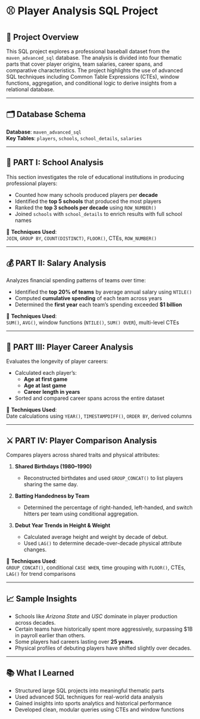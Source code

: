 # ⚾️ Player Analysis SQL Project

## 📌 Project Overview
This SQL project explores a professional baseball dataset from the `maven_advanced_sql` database. The analysis is divided into four thematic parts that cover player origins, team salaries, career spans, and comparative characteristics. The project highlights the use of advanced SQL techniques including Common Table Expressions (CTEs), window functions, aggregation, and conditional logic to derive insights from a relational database.

---

## 🗂️ Database Schema
**Database**: `maven_advanced_sql`  
**Key Tables**: `players`, `schools`, `school_details`, `salaries`

---

## 🧠 PART I: School Analysis
This section investigates the role of educational institutions in producing professional players:
- Counted how many schools produced players per **decade**
- Identified the **top 5 schools** that produced the most players
- Ranked the **top 3 schools per decade** using `ROW_NUMBER()`
- Joined `schools` with `school_details` to enrich results with full school names

🔧 **Techniques Used**:  
`JOIN`, `GROUP BY`, `COUNT(DISTINCT)`, `FLOOR()`, CTEs, `ROW_NUMBER()`

---

## 💰 PART II: Salary Analysis
Analyzes financial spending patterns of teams over time:
- Identified the **top 20% of teams** by average annual salary using `NTILE()`
- Computed **cumulative spending** of each team across years
- Determined the **first year** each team’s spending exceeded **$1 billion**

🔧 **Techniques Used**:  
`SUM()`, `AVG()`, window functions (`NTILE()`, `SUM() OVER`), multi-level CTEs

---

## 👤 PART III: Player Career Analysis
Evaluates the longevity of player careers:
- Calculated each player’s:
  - **Age at first game**
  - **Age at last game**
  - **Career length in years**
- Sorted and compared career spans across the entire dataset

🔧 **Techniques Used**:  
Date calculations using `YEAR()`, `TIMESTAMPDIFF()`, `ORDER BY`, derived columns

---

## ⚔️ PART IV: Player Comparison Analysis
Compares players across shared traits and physical attributes:
1. **Shared Birthdays (1980–1990)**  
   - Reconstructed birthdates and used `GROUP_CONCAT()` to list players sharing the same day.

2. **Batting Handedness by Team**  
   - Determined the percentage of right-handed, left-handed, and switch hitters per team using conditional aggregation.

3. **Debut Year Trends in Height & Weight**  
   - Calculated average height and weight by decade of debut.
   - Used `LAG()` to determine decade-over-decade physical attribute changes.

🔧 **Techniques Used**:  
`GROUP_CONCAT()`, conditional `CASE WHEN`, time grouping with `FLOOR()`, CTEs, `LAG()` for trend comparisons

---

## 📈 Sample Insights
- Schools like *Arizona State* and *USC* dominate in player production across decades.
- Certain teams have historically spent more aggressively, surpassing $1B in payroll earlier than others.
- Some players had careers lasting over **25 years**.
- Physical profiles of debuting players have shifted slightly over decades.

---

## 📚 What I Learned
- Structured large SQL projects into meaningful thematic parts
- Used advanced SQL techniques for real-world data analysis
- Gained insights into sports analytics and historical performance
- Developed clean, modular queries using CTEs and window functions

